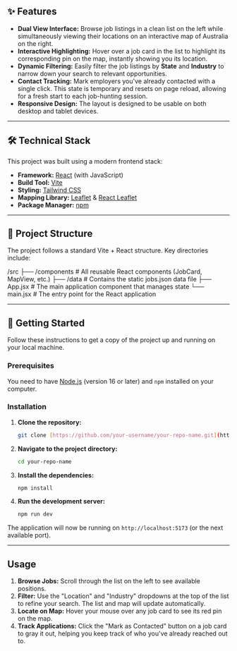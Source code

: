 ## ✨ Features

* **Dual View Interface:** Browse job listings in a clean list on the left while simultaneously viewing their locations on an interactive map of Australia on the right.
* **Interactive Highlighting:** Hover over a job card in the list to highlight its corresponding pin on the map, instantly showing you its location.
* **Dynamic Filtering:** Easily filter the job listings by **State** and **Industry** to narrow down your search to relevant opportunities.
* **Contact Tracking:** Mark employers you've already contacted with a single click. This state is temporary and resets on page reload, allowing for a fresh start to each job-hunting session.
* **Responsive Design:** The layout is designed to be usable on both desktop and tablet devices.

---

## 🛠️ Technical Stack

This project was built using a modern frontend stack:

* **Framework:** [React](https://reactjs.org/) (with JavaScript)
* **Build Tool:** [Vite](https://vitejs.dev/)
* **Styling:** [Tailwind CSS](https://tailwindcss.com/)
* **Mapping Library:** [Leaflet](https://leafletjs.com/) & [React Leaflet](https://react-leaflet.js.org/)
* **Package Manager:** [npm](https://www.npmjs.com/)

---

## 📂 Project Structure

The project follows a standard Vite + React structure. Key directories include:


/src
├── /components   # All reusable React components (JobCard, MapView, etc.)
├── /data         # Contains the static jobs.json data file
├── App.jsx       # The main application component that manages state
└── main.jsx      # The entry point for the React application


---

## 🚀 Getting Started

Follow these instructions to get a copy of the project up and running on your local machine.

### Prerequisites

You need to have [Node.js](https://nodejs.org/) (version 16 or later) and `npm` installed on your computer.

### Installation

1.  **Clone the repository:**
    ```bash
    git clone [https://github.com/your-username/your-repo-name.git](https://github.com/your-username/your-repo-name.git)
    ```

2.  **Navigate to the project directory:**
    ```bash
    cd your-repo-name
    ```

3.  **Install the dependencies:**
    ```bash
    npm install
    ```

4.  **Run the development server:**
    ```bash
    npm run dev
    ```

The application will now be running on `http://localhost:5173` (or the next available port).

---

## Usage

1.  **Browse Jobs:** Scroll through the list on the left to see available positions.
2.  **Filter:** Use the "Location" and "Industry" dropdowns at the top of the list to refine your search. The list and map will update automatically.
3.  **Locate on Map:** Hover your mouse over any job card to see its red pin on the map.
4.  **Track Applications:** Click the "Mark as Contacted" button on a job card to gray it out, helping you keep track of who you've already reached out to.
